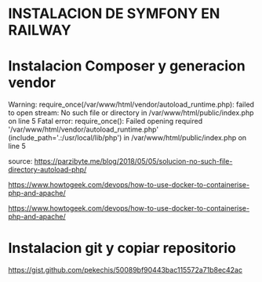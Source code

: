 # INSTALACION DE SYMFONY EN RAILWAY
# Instalacion Composer y generacion vendor

Warning: require_once(/var/www/html/vendor/autoload_runtime.php): failed to open stream: No such file or directory in /var/www/html/public/index.php on line 5
Fatal error: require_once(): Failed opening required '/var/www/html/vendor/autoload_runtime.php' (include_path='.:/usr/local/lib/php') in /var/www/html/public/index.php on line 5

source: https://parzibyte.me/blog/2018/05/05/solucion-no-such-file-directory-autoload-php/


https://www.howtogeek.com/devops/how-to-use-docker-to-containerise-php-and-apache/

https://www.howtogeek.com/devops/how-to-use-docker-to-containerise-php-and-apache/

# Instalacion git y copiar repositorio

https://gist.github.com/pekechis/50089bf90443bac115572a71b8ec42ac
